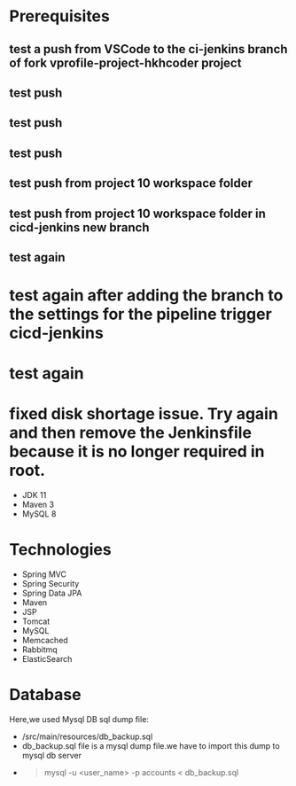 # Prerequisites
## test a push from VSCode to the ci-jenkins branch of fork vprofile-project-hkhcoder project
## test push
## test push

## test push
## test push from project 10 workspace folder
## test push from project 10 workspace folder in cicd-jenkins new branch
## test again
# test again after adding the branch to the settings for the pipeline trigger cicd-jenkins
# test again
# fixed disk shortage issue. Try again and then remove the Jenkinsfile because it is no longer required in root.
- JDK 11 
- Maven 3 
- MySQL 8

# Technologies 
- Spring MVC
- Spring Security
- Spring Data JPA
- Maven
- JSP
- Tomcat
- MySQL
- Memcached
- Rabbitmq
- ElasticSearch
# Database
Here,we used Mysql DB 
sql dump file:
- /src/main/resources/db_backup.sql
- db_backup.sql file is a mysql dump file.we have to import this dump to mysql db server
- > mysql -u <user_name> -p accounts < db_backup.sql


